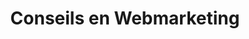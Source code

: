 ---
layout: page_webmarketing
title: Conseils en Webmarketing
permalink: /webmarketing/
title-h1: Webmarketing
name-badge: Promotion & visibilité sur le web
lead-title: J’élabore des stratégies marketing adaptées à vos besoins. Via une approche naturelle du référencement (SEO) et du marketing automation (Inbound marketing).
webarchitect-title: Prise en charge web unique et locale
webarchitect-body: Le marketing interactif ou Webmarketing ainsi que le SEO et le référencement sont les principales composantes du marketing moderne ':' ils nécessitent des connaissances du marché cible et des connaissances techniques qui permettent d'optimiser et d'assurer le développement de vos projets numériques (digitaux).
ref-seo:
    title: Référencement SEO
    body1: Une analyse technique des performances sur différents supports mobiles, web et appareils.
    body2: Les moteurs de recherche incluent de plus en plus la e-réputation et la notoriété du site web.
    body3: Les mots clés et leur disposition dans la syntaxe d’une page (sémantique) sont une part essentielle du référencement. 
ma:
    capture:
        title: Capturer
        body: Identifiez les opportunités lors de vos campagnes. 
    qual:
        title: Qualifier
        body: Qualifiez les informations des utilisateurs et des contacts
    nurtur:
        title: Nourrir
        body: Optimisez vos chances de transformations
    pilot:
        title: Piloter
        body: Suivez les campagnes qui fonctionnent le mieux
analyses:
    title: Analyses Statistiques
    body: Lorem ipsum dolor sit amet, consectetur adipiscing elit. Ut nec enim et risus interdum accumsan. Sed risus neque, faucibus in imperdiet a, efficitur eu lectus. Fusce at odio nunc. Suspendisse porttitor quam at dui dapibus euismod et ac odio.
analytics:
    title: Analytics
    body: Basé sur l’analyse des comportements, de l’audience et de l'acquisition afin de mieux répondre aux objectifs comme dans Google Analytics / Piwik (Matomo)
data-studio:
    title: Data Studio
    body: Sous forme de présentation de rapports avancés et optimisés des outils permettent d’agréger et d’afficher des statistiques de données pertinentes.
form-contact-lead:
    title: Besoin d'optimiser votre positionnement et visibilité web ? 
    body: Lorem ipsum dolor sit amet, consectetur adipiscing elit. Maecenas imperdiet fermentum.
---